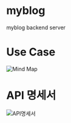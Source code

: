 # myblog
myblog backend server

# Use Case

![Mind Map](https://user-images.githubusercontent.com/104721095/180597197-bfdbe91a-b5c3-4365-b2b5-43594bae9b1f.jpg)

# API 명세서

![API명세서](https://user-images.githubusercontent.com/104721095/180597363-881fb3ff-65e3-4c77-9fb6-e119cb9a4029.png)
